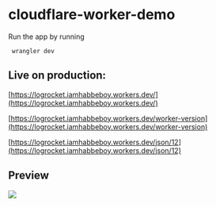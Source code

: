 # cloudflare-worker-demo

Run the app by running

```
 wrangler dev
```

## Live on production: 

[https://logrocket.iamhabbeboy.workers.dev/](https://logrocket.iamhabbeboy.workers.dev/)

[https://logrocket.iamhabbeboy.workers.dev/worker-version](https://logrocket.iamhabbeboy.workers.dev/worker-version) 

[https://logrocket.iamhabbeboy.workers.dev/json/12](https://logrocket.iamhabbeboy.workers.dev/json/12)

## Preview 
![](https://res.cloudinary.com/denj7z5ec/image/upload/v1679572277/ezgif.com-video-to-gif_1_zlzdvj.gif)
